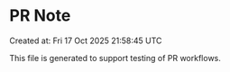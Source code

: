 # PR Note

Created at: Fri 17 Oct 2025 21:58:45 UTC

This file is generated to support testing of PR workflows.
